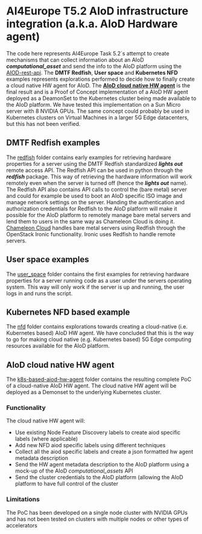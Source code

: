 # AI4Europe T5.2 AIoD infrastructure integration (a.k.a. AIoD Hardware agent)
The code here represents AI4Europe Task 5.2´s attempt to create mechanisms that can collect information about an AIoD __*computational_asset*__ and send the info to the AIoD platform using the [AIOD-rest-api](https://github.com/aiondemand/AIOD-rest-api/tree/develop). The **DMTF Redfish**, **User space** and **Kubernetes NFD** examples represents explorations performed to decide how to finally create a cloud native HW agent for AIoD. The [**AIoD cloud native HW agent**](https://github.com/arne-munch-ellingsen/AIOD-hw-agent/tree/main/k8s-based-aiod-hw-agent) is the final result and is a Proof of Concept implementation of a AIoD HW agent deployed as a DeamonSet to the Kubernetes cluster being made available to the AIoD platform. We have tested this implementation on a Sun Micro server with 8 NVIDIA GPUs. The same concept could probably be used in Kubernetes clusters on Virtual Machines in a larger 5G Edge datacenters, but this has not been verified.

## DMTF Redfish examples
The [redfish](https://github.com/arne-munch-ellingsen/AIOD-hw-agent/tree/main/redfish) folder contains early examples for retrieving hardware properties for a server using the DMTF Redfish standardized __*lights out*__ remote access API. The Redfish API can be used in python through the __*redfish*__ package. This way of retrieving the hardware information will work remotely even when the server is turned off (hence the __*lights out*__ name). The Redfish API also contains API calls to control the (bare metal) server and could for example be used to boot an AIoD specific ISO image and manage network settings on the server. Handing the authentication and authorization credentials for Redfish to the AIoD platform will make it possible for the AIoD platform to remotely manage bare metal servers and lend them to users in the same way as Chameleon Cloud is doing it. [Chameleon Cloud](https://www.chameleoncloud.org) handles bare metal servers using Redfish through the OpenStack Ironic functionality. Ironic uses Redfish to handle remote servers.

## User space examples
The [user_space](https://github.com/arne-munch-ellingsen/AIOD-hw-agent/tree/main/user_space) folder contains the first examples for retrieving hardware properties for a server running code as a user under the servers operating system. This way will only work if the server is up and running, the user logs in and runs the script.

## Kubernetes NFD based example
The [nfd](https://github.com/arne-munch-ellingsen/AIOD-hw-agent/tree/main/nfd) folder contains explorations towards creating a cloud-native (i.e. Kubernetes based) AIoD HW agent. We have concluded that this is the way to go for making cloud native (e.g. Kubernetes based) 5G Edge computing resources available for the AIoD platform.

## AIoD cloud native HW agent
The [k8s-based-aiod-hw-agent](https://github.com/arne-munch-ellingsen/AIOD-hw-agent/tree/main/k8s-based-aiod-hw-agent) folder contains the resulting complete PoC of a cloud-native AIoD HW agent. The cloud native HW agent will be deployed as a Demonset to the underlying Kubernetes cluster. 

### Functionality
The cloud native HW agent will:

- Use existing Node Feature Discovery labels to create aiod specific labels (where applicable)
- Add new NFD aiod specific labels using different techniques
- Collect all the aiod specific labels and create a json formatted hw agent metadata description
- Send the HW agent metadata description to the AIoD platform using a mock-up of the AIoD *computational_assets* API
- Send the cluster credentials to the AIoD platform (allowing the AIoD platform to have full control of the cluster

### Limitations
The PoC has been developed on a single node cluster with NVIDIA GPUs and has not been tested on clusters with multiple nodes or other types of accelerators
